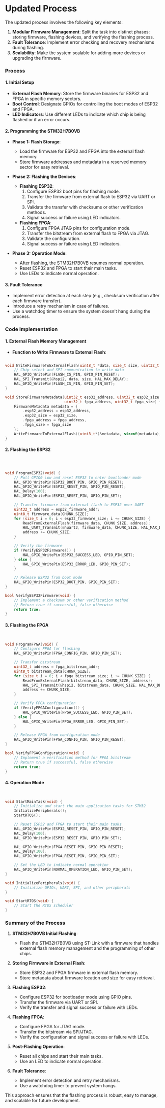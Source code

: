 # Updated Process

The updated process involves the following key elements:

1.  **Modular Firmware Management**: Split the task into distinct phases: storing firmware, flashing devices, and verifying the flashing process.
2.  **Fault Tolerance**: Implement error checking and recovery mechanisms during flashing.
3.  **Scalability**: Make the system scalable for adding more devices or upgrading the firmware.

### Process

#### **1\. Initial Setup**

-   **External Flash Memory**: Store the firmware binaries for ESP32 and FPGA in specific memory sectors.
-   **Boot Control**: Designate GPIOs for controlling the boot modes of ESP32 and FPGA.
-   **LED Indicators**: Use different LEDs to indicate which chip is being flashed or if an error occurs.

#### **2\. Programming the STM32H7B0VB**

-   **Phase 1: Flash Storage**:

    -   Load the firmware for ESP32 and FPGA into the external flash memory.
    -   Store firmware addresses and metadata in a reserved memory sector for easy retrieval.
-   **Phase 2: Flashing the Devices**:

    -   **Flashing ESP32**:
        1.  Configure ESP32 boot pins for flashing mode.
        2.  Transfer the firmware from external flash to ESP32 via UART or SPI.
        3.  Validate the transfer with checksums or other verification methods.
        4.  Signal success or failure using LED indicators.
    -   **Flashing FPGA**:
        1.  Configure FPGA JTAG pins for configuration mode.
        2.  Transfer the bitstream from external flash to FPGA via JTAG.
        3.  Validate the configuration.
        4.  Signal success or failure using LED indicators.
-   **Phase 3: Operation Mode**:

    -   After flashing, the STM32H7B0VB resumes normal operation.
    -   Reset ESP32 and FPGA to start their main tasks.
    -   Use LEDs to indicate normal operation.

#### **3\. Fault Tolerance**

-   Implement error detection at each step (e.g., checksum verification after each firmware transfer).
-   Introduce a retry mechanism in case of failures.
-   Use a watchdog timer to ensure the system doesn't hang during the process.

### Code Implementation

#### **1\. External Flash Memory Management**

-   **Function to Write Firmware to External Flash**:

```c

void WriteFirmwareToExternalFlash(uint8_t *data, size_t size, uint32_t address) {
    // Chip select and SPI communication to write data
    HAL_GPIO_WritePin(FLASH_CS_PIN, GPIO_PIN_RESET);
    HAL_SPI_Transmit(&hspi2, data, size, HAL_MAX_DELAY);
    HAL_GPIO_WritePin(FLASH_CS_PIN, GPIO_PIN_SET);
}

void StoreFirmwareMetadata(uint32_t esp32_address, uint32_t esp32_size,
                           uint32_t fpga_address, uint32_t fpga_size) {
    FirmwareMetadata metadata = {
        .esp32_address = esp32_address,
        .esp32_size = esp32_size,
        .fpga_address = fpga_address,
        .fpga_size = fpga_size
    };
    WriteFirmwareToExternalFlash((uint8_t*)&metadata, sizeof(metadata), METADATA_FLASH_ADDRESS);
}
```

#### **2\. Flashing the ESP32**

```c



void ProgramESP32(void) {
    // Pull GPIO0 low and reset ESP32 to enter bootloader mode
    HAL_GPIO_WritePin(ESP32_BOOT_PIN, GPIO_PIN_RESET);
    HAL_GPIO_WritePin(ESP32_RESET_PIN, GPIO_PIN_RESET);
    HAL_Delay(100);
    HAL_GPIO_WritePin(ESP32_RESET_PIN, GPIO_PIN_SET);

    // Transfer firmware from external flash to ESP32 over UART
    uint32_t address = esp32_firmware_addr;
    uint8_t firmware_data[CHUNK_SIZE];
    for (size_t i = 0; i < esp32_firmware_size; i += CHUNK_SIZE) {
        ReadFromExternalFlash(firmware_data, CHUNK_SIZE, address);
        HAL_UART_Transmit(&huart3, firmware_data, CHUNK_SIZE, HAL_MAX_DELAY);
        address += CHUNK_SIZE;
    }

    // Verify the firmware
    if (VerifyESP32Firmware()) {
        HAL_GPIO_WritePin(ESP32_SUCCESS_LED, GPIO_PIN_SET);
    } else {
        HAL_GPIO_WritePin(ESP32_ERROR_LED, GPIO_PIN_SET);
    }

    // Release ESP32 from boot mode
    HAL_GPIO_WritePin(ESP32_BOOT_PIN, GPIO_PIN_SET);
}

bool VerifyESP32Firmware(void) {
    // Implement a checksum or other verification method
    // Return true if successful, false otherwise
    return true;
}
```

#### **3\. Flashing the FPGA**

```c


void ProgramFPGA(void) {
    // Configure FPGA for flashing
    HAL_GPIO_WritePin(FPGA_CONFIG_PIN, GPIO_PIN_SET);

    // Transfer bitstream
    uint32_t address = fpga_bitstream_addr;
    uint8_t bitstream_data[CHUNK_SIZE];
    for (size_t i = 0; i < fpga_bitstream_size; i += CHUNK_SIZE) {
        ReadFromExternalFlash(bitstream_data, CHUNK_SIZE, address);
        HAL_SPI_Transmit(&hspi2, bitstream_data, CHUNK_SIZE, HAL_MAX_DELAY);
        address += CHUNK_SIZE;
    }

    // Verify FPGA configuration
    if (VerifyFPGAConfiguration()) {
        HAL_GPIO_WritePin(FPGA_SUCCESS_LED, GPIO_PIN_SET);
    } else {
        HAL_GPIO_WritePin(FPGA_ERROR_LED, GPIO_PIN_SET);
    }

    // Release FPGA from configuration mode
    HAL_GPIO_WritePin(FPGA_CONFIG_PIN, GPIO_PIN_RESET);
}

bool VerifyFPGAConfiguration(void) {
    // Implement a verification method for FPGA bitstream
    // Return true if successful, false otherwise
    return true;
}
```

#### **4\. Operation Mode**

```c


void StartMainTask(void) {
    // Initialize and start the main application tasks for STM32
    InitializePeripherals();
    StartRTOS();

    // Reset ESP32 and FPGA to start their main tasks
    HAL_GPIO_WritePin(ESP32_RESET_PIN, GPIO_PIN_RESET);
    HAL_Delay(100);
    HAL_GPIO_WritePin(ESP32_RESET_PIN, GPIO_PIN_SET);

    HAL_GPIO_WritePin(FPGA_RESET_PIN, GPIO_PIN_RESET);
    HAL_Delay(100);
    HAL_GPIO_WritePin(FPGA_RESET_PIN, GPIO_PIN_SET);

    // Set the LED to indicate normal operation
    HAL_GPIO_WritePin(NORMAL_OPERATION_LED, GPIO_PIN_SET);
}

void InitializePeripherals(void) {
    // Initialize GPIOs, UART, SPI, and other peripherals
}

void StartRTOS(void) {
    // Start the RTOS scheduler
}
```

### Summary of the Process

1.  **STM32H7B0VB Initial Flashing**:

    -   Flash the STM32H7B0VB using ST-Link with a firmware that handles external flash memory management and the programming of other chips.
2.  **Storing Firmware in External Flash**:

    -   Store ESP32 and FPGA firmware in external flash memory.
    -   Store metadata about firmware location and size for easy retrieval.
3.  **Flashing ESP32**:

    -   Configure ESP32 for bootloader mode using GPIO pins.
    -   Transfer the firmware via UART or SPI.
    -   Verify the transfer and signal success or failure with LEDs.
4.  **Flashing FPGA**:

    -   Configure FPGA for JTAG mode.
    -   Transfer the bitstream via SPI/JTAG.
    -   Verify the configuration and signal success or failure with LEDs.
5.  **Post-Flashing Operation**:

    -   Reset all chips and start their main tasks.
    -   Use an LED to indicate normal operation.
6.  **Fault Tolerance**:

    -   Implement error detection and retry mechanisms.
    -   Use a watchdog timer to prevent system hangs.

This approach ensures that the flashing process is robust, easy to manage, and scalable for future development.
